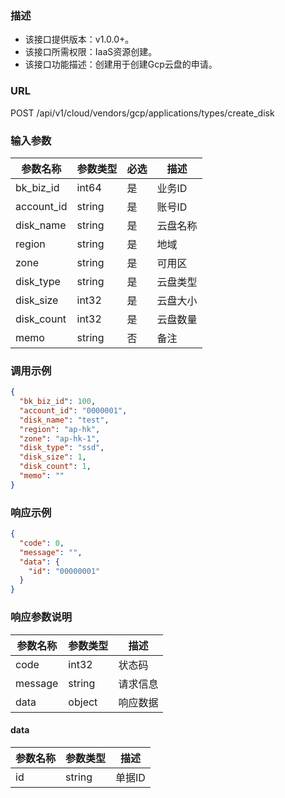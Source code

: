 ### 描述

- 该接口提供版本：v1.0.0+。
- 该接口所需权限：IaaS资源创建。
- 该接口功能描述：创建用于创建Gcp云盘的申请。

### URL

POST /api/v1/cloud/vendors/gcp/applications/types/create_disk

### 输入参数

| 参数名称                        | 参数类型   | 必选 | 描述    |
|-----------------------------|--------|----|-------|
| bk_biz_id                   | int64  | 是  | 业务ID  |
| account_id                  | string | 是  | 账号ID  |
| disk_name                   | string | 是  | 云盘名称  |
| region                      | string | 是  | 地域    |
| zone                        | string | 是  | 可用区   |
| disk_type                   | string | 是  | 云盘类型  |
| disk_size                   | int32  | 是  | 云盘大小  |
| disk_count                  | int32  | 是  | 云盘数量  |
| memo                        | string | 否  | 备注    |

### 调用示例
```json
{
  "bk_biz_id": 100,
  "account_id": "0000001",
  "disk_name": "test",
  "region": "ap-hk",
  "zone": "ap-hk-1",
  "disk_type": "ssd",
  "disk_size": 1,
  "disk_count": 1,
  "memo": ""
}
```

### 响应示例

```json
{
  "code": 0,
  "message": "",
  "data": {
    "id": "00000001"
  }
}
```

### 响应参数说明

| 参数名称    | 参数类型   | 描述   |
|---------|--------|------|
| code    | int32  | 状态码  |
| message | string | 请求信息 |
| data    | object | 响应数据 |

#### data

| 参数名称 | 参数类型   | 描述   |
|------|--------|------|
| id   | string | 单据ID |
